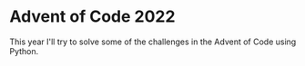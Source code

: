 # Advent of Code 2022

This year I'll try to solve some of the challenges in the Advent of Code using Python.
